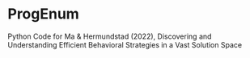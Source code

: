 # ProgEnum
Python Code for Ma &amp; Hermundstad (2022), Discovering and Understanding Efficient Behavioral Strategies in a Vast Solution Space

